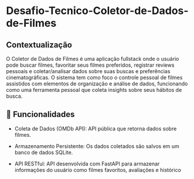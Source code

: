 # Desafio-Tecnico-Coletor-de-Dados-de-Filmes

## Contextualização
O Coletor de Dados de Filmes é uma aplicação fullstack onde o usuário pode buscar filmes, 
favoritar seus filmes preferidos, registrar reviews pessoais e 
coletar/analisar dados sobre suas buscas e preferências cinematográficas. 
O sistema tem como foco o controle pessoal de filmes assistidos com elementos de 
organização e análise de dados, funcionando como uma ferramenta pessoal que 
coleta insights sobre seus hábitos de busca.


## 🎯 Funcionalidades

- Coleta de Dados (OMDb API): API pública que retorna dados sobre filmes.

- Armazenamento Persistente: Os dados coletados são salvos em um banco de dados SQLite.

- API RESTful:  API desenvolvida com FastAPI para armazenar informações do usuário como filmes favoritos, avaliações e histórico
